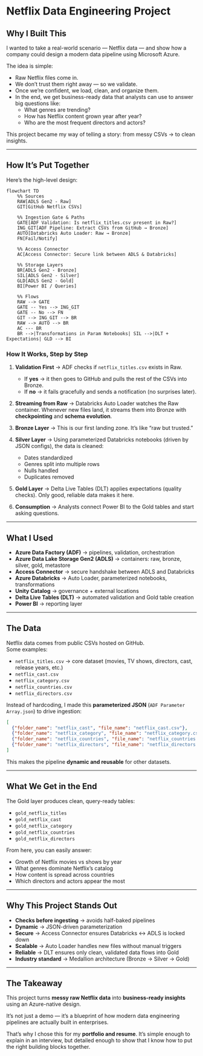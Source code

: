 # Netflix Data Engineering Project  

##  Why I Built This  
I wanted to take a real-world scenario — Netflix data — and show how a company could design a modern data pipeline using Microsoft Azure.  

The idea is simple:  
- Raw Netflix files come in.  
- We don’t trust them right away — so we validate.  
- Once we’re confident, we load, clean, and organize them.  
- In the end, we get business-ready data that analysts can use to answer big questions like:  
  - What genres are trending?  
  - How has Netflix content grown year after year?  
  - Who are the most frequent directors and actors?  

This project became my way of telling a story: from messy CSVs → to clean insights.  

---

##  How It’s Put Together  

Here’s the high-level design:  

```mermaid
flowchart TD
    %% Sources
    RAW[ADLS Gen2 - Raw]
    GIT[GitHub Netflix CSVs]

    %% Ingestion Gate & Paths
    GATE[ADF Validation: Is netflix_titles.csv present in Raw?]
    ING_GIT[ADF Pipeline: Extract CSVs from GitHub → Bronze]
    AUTO[Databricks Auto Loader: Raw → Bronze]
    FN[Fail/Notify]

    %% Access Connector
    AC[Access Connector: Secure link between ADLS & Databricks]

    %% Storage Layers
    BR[ADLS Gen2 - Bronze]
    SIL[ADLS Gen2 - Silver]
    GLD[ADLS Gen2 - Gold]
    BI[Power BI / Queries]

    %% Flows
    RAW --> GATE
    GATE -- Yes --> ING_GIT
    GATE -- No --> FN
    GIT --> ING_GIT --> BR
    RAW --> AUTO --> BR
    AC --- BR
    BR -->|Transformations in Param Notebooks| SIL -->|DLT + Expectations| GLD --> BI
```

### How It Works, Step by Step  
1. **Validation First** → ADF checks if `netflix_titles.csv` exists in Raw.  
   - If **yes** → it then goes to GitHub and pulls the rest of the CSVs into Bronze.  
   - If **no** → it fails gracefully and sends a notification (no surprises later).  

2. **Streaming from Raw** → Databricks Auto Loader watches the Raw container. Whenever new files land, it streams them into Bronze with **checkpointing** and **schema evolution**.  

3. **Bronze Layer** → This is our first landing zone. It’s like “raw but trusted.”  

4. **Silver Layer** → Using parameterized Databricks notebooks (driven by JSON configs), the data is cleaned:  
   - Dates standardized  
   - Genres split into multiple rows  
   - Nulls handled  
   - Duplicates removed  

5. **Gold Layer** → Delta Live Tables (DLT) applies expectations (quality checks). Only good, reliable data makes it here.  

6. **Consumption** → Analysts connect Power BI to the Gold tables and start asking questions.  

---

##  What I Used  
- **Azure Data Factory (ADF)** → pipelines, validation, orchestration  
- **Azure Data Lake Storage Gen2 (ADLS)** → containers: raw, bronze, silver, gold, metastore  
- **Access Connector** → secure handshake between ADLS and Databricks  
- **Azure Databricks** → Auto Loader, parameterized notebooks, transformations  
- **Unity Catalog** → governance + external locations  
- **Delta Live Tables (DLT)** → automated validation and Gold table creation  
- **Power BI** → reporting layer  

---

##  The Data  
Netflix data comes from public CSVs hosted on GitHub.  
Some examples:  
- `netflix_titles.csv` → core dataset (movies, TV shows, directors, cast, release years, etc.)  
- `netflix_cast.csv`  
- `netflix_category.csv`  
- `netflix_countries.csv`  
- `netflix_directors.csv`  

Instead of hardcoding, I made this **parameterized JSON** (`ADF Parameter Array.json`) to drive ingestion:  

```json
[
  {"folder_name": "netflix_cast", "file_name": "netflix_cast.csv"},
  {"folder_name": "netflix_category", "file_name": "netflix_category.csv"},
  {"folder_name": "netflix_countries", "file_name": "netflix_countries.csv"},
  {"folder_name": "netflix_directors", "file_name": "netflix_directors.csv"}
]
```

This makes the pipeline **dynamic and reusable** for other datasets.  

---

##  What We Get in the End  
The Gold layer produces clean, query-ready tables:  
- `gold_netflix_titles`  
- `gold_netflix_cast`  
- `gold_netflix_category`  
- `gold_netflix_countries`  
- `gold_netflix_directors`  

From here, you can easily answer:  
- Growth of Netflix movies vs shows by year  
- What genres dominate Netflix’s catalog  
- How content is spread across countries  
- Which directors and actors appear the most  

---

## Why This Project Stands Out  
- **Checks before ingesting** → avoids half-baked pipelines  
- **Dynamic** → JSON-driven parameterization  
- **Secure** → Access Connector ensures Databricks ↔ ADLS is locked down  
- **Scalable** → Auto Loader handles new files without manual triggers  
- **Reliable** → DLT ensures only clean, validated data flows into Gold  
- **Industry standard** → Medallion architecture (Bronze → Silver → Gold)  

---

## The Takeaway  
This project turns **messy raw Netflix data** into **business-ready insights** using an Azure-native design.  

It’s not just a demo — it’s a blueprint of how modern data engineering pipelines are actually built in enterprises.  

That’s why I chose this for my **portfolio and resume**. It’s simple enough to explain in an interview, but detailed enough to show that I know how to put the right building blocks together.  
